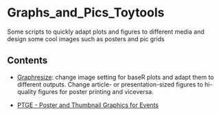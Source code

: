 # Graphs_and_Pics_Toytools
Some scripts to quickly adapt plots and figures to different media and design some cool images such as posters and pic grids

## Contents 
* [Graphresize](https://github.com/franfranz/Graphs_and_Pics_Toytools/blob/main/Graph_resize_1_0_2.R): change image setting for baseR plots and adapt them to different outputs. Change article- or presentation-sized figures to hi-quality figures for poster printing and viceversa. 

* [PTGE - Poster and Thumbnail Graphics for Events](https://github.com/franfranz/Graphs_and_Pics_Toytools/tree/main/Posters_and_Thumbs)
